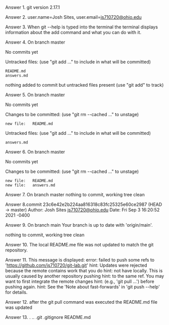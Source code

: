Answer 1. git version 2.17.1

Answer 2. user.name=Josh Sites, user.email=js710720@ohio.edu

Answer 3. When git --help is typed into the terminal the terminal displays information about the add command and what you can do with it.

Answer 4. On branch master

No commits yet

Untracked files:
  (use "git add <file>..." to include in what will be committed)

	README.md
	answers.md

nothing added to commit but untracked files present (use "git add" to track)
 
Answer 5. On branch master

No commits yet

Changes to be committed:
  (use "git rm --cached <file>..." to unstage)

	new file:   README.md

Untracked files:
  (use "git add <file>..." to include in what will be committed)

	answers.md

Answer 6. On branch master

No commits yet

Changes to be committed:
  (use "git rm --cached <file>..." to unstage)

	new file:   README.md
	new file:   answers.md

Answer 7. On branch master
nothing to commit, working tree clean

Answer 8.commit 23c6e42e2b224aa816318c83fc25325e60ce2987 (HEAD -> master)
Author: Josh Sites <js710720@ohio.edu>
Date:   Fri Sep 3 16:20:52 2021 -0400

Answer 9. On branch main
Your branch is up to date with 'origin/main'.

nothing to commit, working tree clean

Answer 10. The local README.me file was not updated to match the git repository.

Answer 11. This message is displayed: error: failed to push some refs to 'https://github.com/js710720/git-lab.git'
hint: Updates were rejected because the remote contains work that you do
hint: not have locally. This is usually caused by another repository pushing
hint: to the same ref. You may want to first integrate the remote changes
hint: (e.g., 'git pull ...') before pushing again.
hint: See the 'Note about fast-forwards' in 'git push --help' for details.

Answer 12. after the git pull command was executed the README.md file was updated

Answer 13. .  ..  .git  .gitignore  README.md

